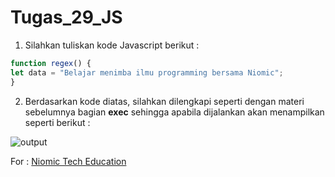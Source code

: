 # Tugas_29_JS

1. Silahkan tuliskan kode Javascript berikut :
```javascript
function regex() {
let data = "Belajar menimba ilmu programming bersama Niomic";
}
```

2. Berdasarkan kode diatas, silahkan dilengkapi seperti dengan materi sebelumnya bagian **exec** sehingga apabila dijalankan akan menampilkan seperti berikut :
<p>
<img src="https://lh4.googleusercontent.com/bHnyec79K1lP3AHUK88z-aS3bHuk8RM561SU0u3Ty1ggyfBVDbfejI7Mt7iamwyBbuZNnIdSkTC2HGcYxpmTWLqlRCr7b4ITB53AtkKmJuxSY7JuisiFxWoAm1ju5qMAAYcXWN-M" alt="output"/>
</p>

For : [Niomic Tech Education](https://niomic.com/)
